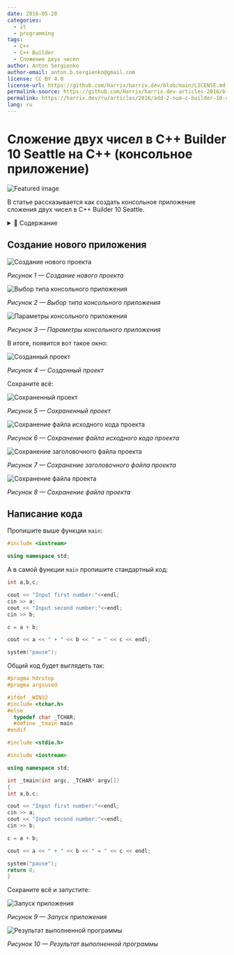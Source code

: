 ```yaml
---
date: 2016-05-28
categories:
  - it
  - programming
tags:
  - C++
  - C++ Builder
  - Сложение двух чисел
author: Anton Sergienko
author-email: anton.b.sergienko@gmail.com
license: CC BY 4.0
license-url: https://github.com/Harrix/harrix.dev/blob/main/LICENSE.md
permalink-source: https://github.com/Harrix/harrix.dev-articles-2016/blob/main/add-2-num-c-builder-10-console/add-2-num-c-builder-10-console.md
permalink: https://harrix.dev/ru/articles/2016/add-2-num-c-builder-10-console/
lang: ru
---
```


# Сложение двух чисел в C++ Builder 10 Seattle на C++ (консольное приложение)

![Featured image](featured-image.svg)

В статье рассказывается как создать консольное приложение сложения двух чисел в C++ Builder 10 Seattle.

<details>
<summary>📖 Содержание</summary>

## Содержание

- [Создание нового приложения](#создание-нового-приложения)
- [Написание кода](#написание-кода)

</details>

## Создание нового приложения

![Создание нового проекта](img/new-project_01.png)

_Рисунок 1 — Создание нового проекта_

![Выбор типа консольного приложения](img/new-project_02.png)

_Рисунок 2 — Выбор типа консольного приложения_

![Параметры консольного приложения](img/new-project_03.png)

_Рисунок 3 — Параметры консольного приложения_

В итоге, появится вот такое окно:

![Созданный проект](img/new-project_04.png)

_Рисунок 4 — Созданный проект_

Сохраните всё:

![Сохраненный проект](img/new-project_05.png)

_Рисунок 5 — Сохраненный проект_

![Сохранение файла исходного кода проекта](img/new-project_06.png)

_Рисунок 6 — Сохранение файла исходного кода проекта_

![Сохранение заголовочного файла проекта](img/new-project_07.png)

_Рисунок 7 — Сохранение заголовочного файла проекта_

![Сохранение файла проекта](img/new-project_08.png)

_Рисунок 8 — Сохранение файла проекта_

## Написание кода

Пропишите выше функции `main`:

```cpp
#include <iostream>

using namespace std;
```

А в самой функции `main` пропишите стандартный код:

```cpp
int a,b,c;

cout << "Input first number:"<<endl;
cin >> a;
cout << "Input second number:"<<endl;
cin >> b;

c = a + b;

cout << a << " + " << b << " = " << c << endl;

system("pause");
```

Общий код будет выглядеть так:

```cpp
#pragma hdrstop
#pragma argsused

#ifdef _WIN32
#include <tchar.h>
#else
  typedef char _TCHAR;
  #define _tmain main
#endif

#include <stdio.h>

#include <iostream>

using namespace std;

int _tmain(int argc, _TCHAR* argv[])
{
int a,b,c;

cout << "Input first number:"<<endl;
cin >> a;
cout << "Input second number:"<<endl;
cin >> b;

c = a + b;

cout << a << " + " << b << " = " << c << endl;

system("pause");
return 0;
}
```

Сохраните всё и запустите:

![Запуск приложения](img/run.png)

_Рисунок 9 — Запуск приложения_

![Результат выполненной программы](img/result.png)

_Рисунок 10 — Результат выполненной программы_
